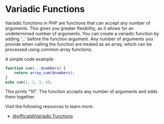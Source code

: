 # Variadic Functions

Variadic functions in PHP are functions that can accept any number of arguments. This gives you greater flexibility, as it allows for an undetermined number of arguments. You can create a variadic function by adding '...' before the function argument. Any number of arguments you provide when calling the function are treated as an array, which can be processed using common array functions. 

A simple code example: 

```php
function sum(...$numbers) {
    return array_sum($numbers);
}
echo sum(1, 2, 3, 4);
``` 

This prints "10". The function accepts any number of arguments and adds them together.

Visit the following resources to learn more:

- [@official@Variadic Functions](https://www.php.net/manual/en/functions.arguments.php#functions.variable-arg-list)
